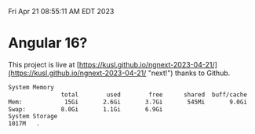 Fri Apr 21 08:55:11 AM EDT 2023

# Angular 16?


This project is live at [https://kusl.github.io/ngnext-2023-04-21/](https://kusl.github.io/ngnext-2023-04-21/ "next!") thanks to Github.

```bash
System Memory
               total        used        free      shared  buff/cache   available
Mem:            15Gi       2.6Gi       3.7Gi       545Mi       9.0Gi        11Gi
Swap:          8.0Gi       1.1Gi       6.9Gi
System Storage
1017M	.
